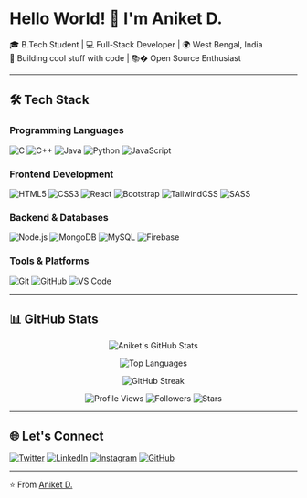# Hello World! 👋 I'm Aniket D.

🎓 B.Tech Student | 💻 Full-Stack Developer | 🌍 West Bengal, India  
🚀 Building cool stuff with code | 📚� Open Source Enthusiast  

---

## 🛠️ Tech Stack

### **Programming Languages**
![C](https://img.shields.io/badge/C-A8B9CC?style=for-the-badge&logo=c&logoColor=white)
![C++](https://img.shields.io/badge/C++-00599C?style=for-the-badge&logo=c%2B%2B&logoColor=white)
![Java](https://img.shields.io/badge/Java-ED8B00?style=for-the-badge&logo=openjdk&logoColor=white)
![Python](https://img.shields.io/badge/Python-3776AB?style=for-the-badge&logo=python&logoColor=white)
![JavaScript](https://img.shields.io/badge/JavaScript-F7DF1E?style=for-the-badge&logo=javascript&logoColor=black)

### **Frontend Development**
![HTML5](https://img.shields.io/badge/HTML5-E34F26?style=for-the-badge&logo=html5&logoColor=white)
![CSS3](https://img.shields.io/badge/CSS3-1572B6?style=for-the-badge&logo=css3&logoColor=white)
![React](https://img.shields.io/badge/React-61DAFB?style=for-the-badge&logo=react&logoColor=black)
![Bootstrap](https://img.shields.io/badge/Bootstrap-7952B3?style=for-the-badge&logo=bootstrap&logoColor=white)
![TailwindCSS](https://img.shields.io/badge/Tailwind_CSS-38B2AC?style=for-the-badge&logo=tailwind-css&logoColor=white)
![SASS](https://img.shields.io/badge/SASS-hotpink?style=for-the-badge&logo=SASS&logoColor=white)

### **Backend & Databases**
![Node.js](https://img.shields.io/badge/Node.js-339933?style=for-the-badge&logo=node.js&logoColor=white)
![MongoDB](https://img.shields.io/badge/MongoDB-47A248?style=for-the-badge&logo=mongodb&logoColor=white)
![MySQL](https://img.shields.io/badge/MySQL-4479A1?style=for-the-badge&logo=mysql&logoColor=white)
![Firebase](https://img.shields.io/badge/Firebase-FFCA28?style=for-the-badge&logo=firebase&logoColor=black)

### **Tools & Platforms**
![Git](https://img.shields.io/badge/Git-F05032?style=for-the-badge&logo=git&logoColor=white)
![GitHub](https://img.shields.io/badge/GitHub-181717?style=for-the-badge&logo=github&logoColor=white)
![VS Code](https://img.shields.io/badge/VS_Code-007ACC?style=for-the-badge&logo=visual-studio-code&logoColor=white)

---

## 📊 GitHub Stats

<div align="center">
  
  ![Aniket's GitHub Stats](https://github-readme-stats.vercel.app/api?username=aniket123de&show_icons=true&theme=radical&hide_border=true)
  
  ![Top Languages](https://github-readme-stats.vercel.app/api/top-langs/?username=aniket123de&layout=compact&theme=radical&hide_border=true)
  
  ![GitHub Streak](https://github-readme-streak-stats.herokuapp.com/?user=aniket123de&theme=radical&hide_border=true)

</div>

<div align="center">
  
  ![Profile Views](https://komarev.com/ghpvc/?username=aniket123de&color=blueviolet&style=flat-square)
  ![Followers](https://img.shields.io/github/followers/aniket123de?color=green&style=flat-square)
  ![Stars](https://img.shields.io/github/stars/aniket123de?color=yellow&style=flat-square)

</div>

---

## 🌐 Let's Connect

[![Twitter](https://img.shields.io/badge/Twitter-1DA1F2?style=for-the-badge&logo=twitter&logoColor=white)](https://twitter.com/AnkieDe1)
[![LinkedIn](https://img.shields.io/badge/LinkedIn-0077B5?style=for-the-badge&logo=linkedin&logoColor=white)](https://www.linkedin.com/in/aniket-de-505362287)
[![Instagram](https://img.shields.io/badge/Instagram-E4405F?style=for-the-badge&logo=instagram&logoColor=white)](https://www.instagram.com/aweniket)
[![GitHub](https://img.shields.io/badge/GitHub-181717?style=for-the-badge&logo=github&logoColor=white)](https://github.com/aniket123de)

---

⭐ From [Aniket D.](https://github.com/aniket123de)
